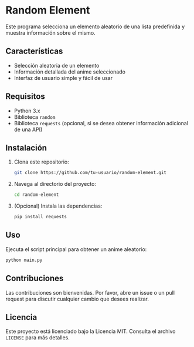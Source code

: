 # Random Element

Este programa selecciona un elemento aleatorio de una lista predefinida y muestra información sobre el mismo.

## Características

- Selección aleatoria de un elemento
- Información detallada del anime seleccionado
- Interfaz de usuario simple y fácil de usar

## Requisitos

- Python 3.x
- Biblioteca `random`
- Biblioteca `requests` (opcional, si se desea obtener información adicional de una API)

## Instalación

1. Clona este repositorio:
    ```bash
    git clone https://github.com/tu-usuario/random-element.git
    ```
2. Navega al directorio del proyecto:
    ```bash
    cd random-element
    ```
3. (Opcional) Instala las dependencias:
    ```bash
    pip install requests
    ```

## Uso

Ejecuta el script principal para obtener un anime aleatorio:
```bash
python main.py
```

## Contribuciones

Las contribuciones son bienvenidas. Por favor, abre un issue o un pull request para discutir cualquier cambio que desees realizar.

## Licencia

Este proyecto está licenciado bajo la Licencia MIT. Consulta el archivo `LICENSE` para más detalles.
